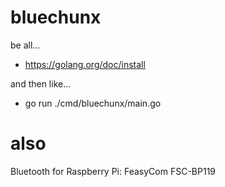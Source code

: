 # bluechunx

be all...

* https://golang.org/doc/install

and then like...

* go run ./cmd/bluechunx/main.go

# also

Bluetooth for Raspberry Pi: FeasyCom FSC-BP119
